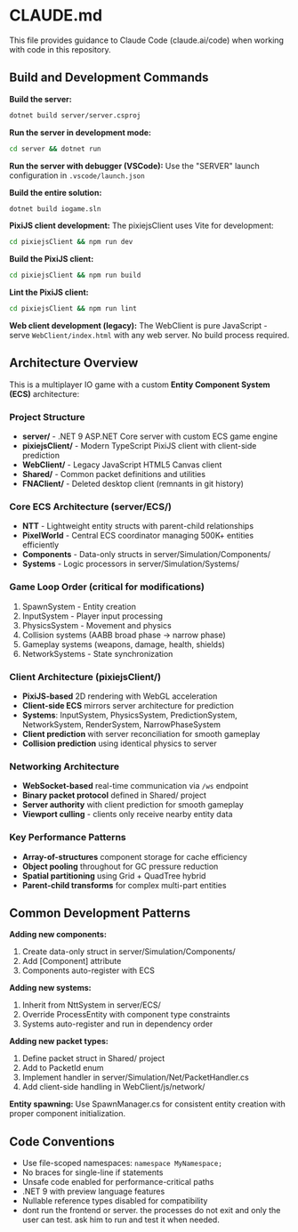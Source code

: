 # CLAUDE.md

This file provides guidance to Claude Code (claude.ai/code) when working with code in this repository.

## Build and Development Commands

**Build the server:**
```bash
dotnet build server/server.csproj
```

**Run the server in development mode:**
```bash
cd server && dotnet run
```

**Run the server with debugger (VSCode):**
Use the "SERVER" launch configuration in `.vscode/launch.json`

**Build the entire solution:**
```bash
dotnet build iogame.sln
```

**PixiJS client development:**
The pixiejsClient uses Vite for development:
```bash
cd pixiejsClient && npm run dev
```

**Build the PixiJS client:**
```bash
cd pixiejsClient && npm run build
```

**Lint the PixiJS client:**
```bash
cd pixiejsClient && npm run lint
```

**Web client development (legacy):**
The WebClient is pure JavaScript - serve `WebClient/index.html` with any web server. No build process required.

## Architecture Overview

This is a multiplayer IO game with a custom **Entity Component System (ECS)** architecture:

### Project Structure
- **server/** - .NET 9 ASP.NET Core server with custom ECS game engine
- **pixiejsClient/** - Modern TypeScript PixiJS client with client-side prediction
- **WebClient/** - Legacy JavaScript HTML5 Canvas client
- **Shared/** - Common packet definitions and utilities
- **FNAClient/** - Deleted desktop client (remnants in git history)

### Core ECS Architecture (server/ECS/)
- **NTT** - Lightweight entity structs with parent-child relationships
- **PixelWorld** - Central ECS coordinator managing 500K+ entities efficiently  
- **Components** - Data-only structs in server/Simulation/Components/
- **Systems** - Logic processors in server/Simulation/Systems/

### Game Loop Order (critical for modifications)
1. SpawnSystem - Entity creation
2. InputSystem - Player input processing
3. PhysicsSystem - Movement and physics  
4. Collision systems (AABB broad phase → narrow phase)
5. Gameplay systems (weapons, damage, health, shields)
6. NetworkSystems - State synchronization

### Client Architecture (pixiejsClient/)
- **PixiJS-based** 2D rendering with WebGL acceleration
- **Client-side ECS** mirrors server architecture for prediction
- **Systems**: InputSystem, PhysicsSystem, PredictionSystem, NetworkSystem, RenderSystem, NarrowPhaseSystem
- **Client prediction** with server reconciliation for smooth gameplay
- **Collision prediction** using identical physics to server

### Networking Architecture
- **WebSocket-based** real-time communication via `/ws` endpoint
- **Binary packet protocol** defined in Shared/ project
- **Server authority** with client prediction for smooth gameplay
- **Viewport culling** - clients only receive nearby entity data

### Key Performance Patterns
- **Array-of-structures** component storage for cache efficiency
- **Object pooling** throughout for GC pressure reduction
- **Spatial partitioning** using Grid + QuadTree hybrid
- **Parent-child transforms** for complex multi-part entities

## Common Development Patterns

**Adding new components:**
1. Create data-only struct in server/Simulation/Components/
2. Add [Component] attribute  
3. Components auto-register with ECS

**Adding new systems:**
1. Inherit from NttSystem in server/ECS/
2. Override ProcessEntity with component type constraints
3. Systems auto-register and run in dependency order

**Adding new packet types:**
1. Define packet struct in Shared/ project
2. Add to PacketId enum
3. Implement handler in server/Simulation/Net/PacketHandler.cs
4. Add client-side handling in WebClient/js/network/

**Entity spawning:**
Use SpawnManager.cs for consistent entity creation with proper component initialization.

## Code Conventions

- Use file-scoped namespaces: `namespace MyNamespace;`
- No braces for single-line if statements
- Unsafe code enabled for performance-critical paths
- .NET 9 with preview language features
- Nullable reference types disabled for compatibility
- dont run the frontend or server. the processes do not exit and only the user can test. ask him to run and test it when needed.